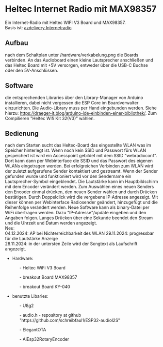 
# Heltec Internet Radio mit MAX98357

Ein Internet-Radio mit Heltec WIFI V3 Board und MAX98357. <br>
Basis ist: <a href="https://www.az-delivery.de/blogs/azdelivery-blog-fur-arduino-und-raspberry-pi/internetradio-mit-esp32-und-max-98357a">azdelivery Internetradio</a>


## Aufbau
nach dem Schaltplan unter /hardware/verkabelung.png die Boards verbinden. An das Audioboard einen kleine Lautsprecher anschließen und das Heltec Board mit +5V versorgen, entweder über die USB-C Buchse oder den 5V-Anschlüssen.

## Software
die entsprechenden Libraries über den Library-Manager von Arduino installieren, dabei nicht vergessen die ESP Core im Boardverwalter einzurichten. Die Audio-Library muss per Hand eingebunden werden.
Siehe hierzu: <a href="https://draeger-it.blog/arduino-ide-einbinden-einer-bibliothek/">https://draeger-it.blog/arduino-ide-einbinden-einer-bibliothek/</a>. Zum Compilieren "Heltec Wifi Kit 32(V3)" wählen.

## Bedienung   
nach dem Starten sucht das Heltec-Board das eingestellte WLAN was im Speicher hinterlegt ist. Wenn noch kein SSID und Passwort fürs WLAN gespeichert ist wird ein Accesspoint gebildet mit dem SSID "webradioconf".  Dort kann dann per Webinterface die SSID und das Passwort des eigenen WLANs eingetragen werden. Bei erfolgreichen Verbinden zum WLAN wird der zuletzt aufgerufene Sender kontaktiert und gestreamt. Wenn der Sender gefunden wurde und funktioniert wird vor den Sendername ein Lautsprecher-Symbol eingeblendet. Die Lautstärke kann im Hauptbildschirm mit dem Encoder verändert werden. Zum Auswählen eines neuen Senders den Encoder einmal drücken, den neuen Sender wählen und durch Drücken bestätigen. Durch Doppelclick wird die vergebene IP-Adresse angezeigt. Mit dieser können per Webinterface Radiosender geändert, hinzugefügt und die Reihenfolge verändert werden. Neue Software kann als binary-Datei per WiFi übertragen werden. Dazu "IP-Adresse"/update eingeben und den Angaben folgen. Langes Drücken über eine Sekunde beendet den Stream und die Uhrzeit und Datum werden angezeigt.<br>
Neu:<br>
04.12.2024: AP bei Nichterreichbarkeit des WLAN
29.11.2024: progressbar für die Lautstärke Anzeige<br>
28.11.2024: in der untersten Zeile wird der Songtext als Laufschrift angezeigt.

<ul>
<li>Hardware:</li>
  <ul>- Heltec WiFi V3 Board</ul>
  <ul>- breakout Board MAX98357</ul>
  <ul>- breakout Board KY-040</ul>
</ul>
<ul>
<li>benutzte Libaries:</li>
  <ul>- U8g2</ul>
  <ul>- audio.h - repository at github "https://github.com/schreibfaul1/ESP32-audioI2S"</ul>
  <ul>- ElegantOTA</ul>
  <ul>- AiEsp32RotaryEncoder</ul>
</ul>
